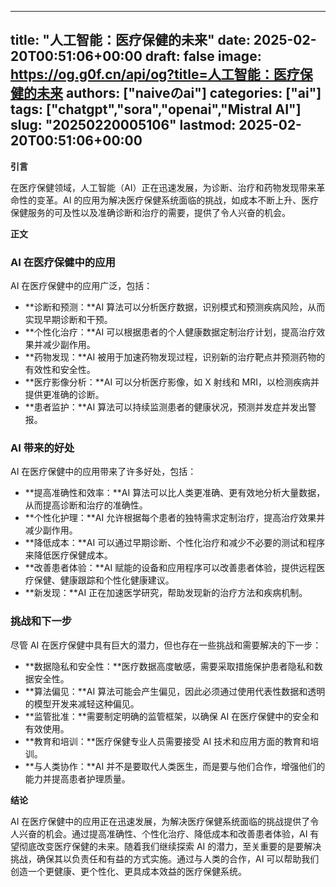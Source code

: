 
---
title: "人工智能：医疗保健的未来"
date: 2025-02-20T00:51:06+00:00
draft: false
image: https://og.g0f.cn/api/og?title=人工智能：医疗保健的未来
authors: ["naiveのai"]
categories: ["ai"]
tags: ["chatgpt","sora","openai","Mistral AI"]
slug: "20250220005106"
lastmod: 2025-02-20T00:51:06+00:00
---
**引言**

在医疗保健领域，人工智能（AI）正在迅速发展，为诊断、治疗和药物发现带来革命性的变革。AI 的应用为解决医疗保健系统面临的挑战，如成本不断上升、医疗保健服务的可及性以及准确诊断和治疗的需要，提供了令人兴奋的机会。

**正文**

### AI 在医疗保健中的应用

AI 在医疗保健中的应用广泛，包括：

- **诊断和预测：**AI 算法可以分析医疗数据，识别模式和预测疾病风险，从而实现早期诊断和干预。
- **个性化治疗：**AI 可以根据患者的个人健康数据定制治疗计划，提高治疗效果并减少副作用。
- **药物发现：**AI 被用于加速药物发现过程，识别新的治疗靶点并预测药物的有效性和安全性。
- **医疗影像分析：**AI 可以分析医疗影像，如 X 射线和 MRI，以检测疾病并提供更准确的诊断。
- **患者监护：**AI 算法可以持续监测患者的健康状况，预测并发症并发出警报。

### AI 带来的好处

AI 在医疗保健中的应用带来了许多好处，包括：

- **提高准确性和效率：**AI 算法可以比人类更准确、更有效地分析大量数据，从而提高诊断和治疗的准确性。
- **个性化护理：**AI 允许根据每个患者的独特需求定制治疗，提高治疗效果并减少副作用。
- **降低成本：**AI 可以通过早期诊断、个性化治疗和减少不必要的测试和程序来降低医疗保健成本。
- **改善患者体验：**AI 赋能的设备和应用程序可以改善患者体验，提供远程医疗保健、健康跟踪和个性化健康建议。
- **新发现：**AI 正在加速医学研究，帮助发现新的治疗方法和疾病机制。

### 挑战和下一步

尽管 AI 在医疗保健中具有巨大的潜力，但也存在一些挑战和需要解决的下一步：

- **数据隐私和安全性：**医疗数据高度敏感，需要采取措施保护患者隐私和数据安全性。
- **算法偏见：**AI 算法可能会产生偏见，因此必须通过使用代表性数据和透明的模型开发来减轻这种偏见。
- **监管批准：**需要制定明确的监管框架，以确保 AI 在医疗保健中的安全和有效使用。
- **教育和培训：**医疗保健专业人员需要接受 AI 技术和应用方面的教育和培训。
- **与人类协作：**AI 并不是要取代人类医生，而是要与他们合作，增强他们的能力并提高患者护理质量。

**结论**

AI 在医疗保健中的应用正在迅速发展，为解决医疗保健系统面临的挑战提供了令人兴奋的机会。通过提高准确性、个性化治疗、降低成本和改善患者体验，AI 有望彻底改变医疗保健的未来。随着我们继续探索 AI 的潜力，至关重要的是要解决挑战，确保其以负责任和有益的方式实施。通过与人类的合作，AI 可以帮助我们创造一个更健康、更个性化、更具成本效益的医疗保健系统。